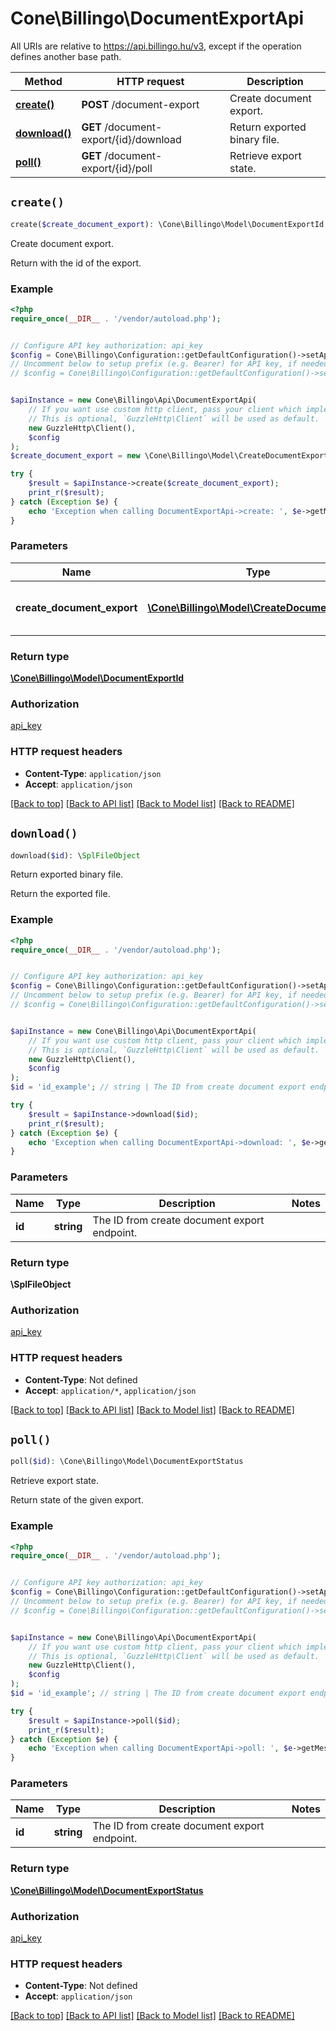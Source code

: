 # Cone\Billingo\DocumentExportApi

All URIs are relative to https://api.billingo.hu/v3, except if the operation defines another base path.

| Method | HTTP request | Description |
| ------------- | ------------- | ------------- |
| [**create()**](DocumentExportApi.md#create) | **POST** /document-export | Create document export. |
| [**download()**](DocumentExportApi.md#download) | **GET** /document-export/{id}/download | Return exported binary file. |
| [**poll()**](DocumentExportApi.md#poll) | **GET** /document-export/{id}/poll | Retrieve export state. |


## `create()`

```php
create($create_document_export): \Cone\Billingo\Model\DocumentExportId
```

Create document export.

Return with the id of the export.

### Example

```php
<?php
require_once(__DIR__ . '/vendor/autoload.php');


// Configure API key authorization: api_key
$config = Cone\Billingo\Configuration::getDefaultConfiguration()->setApiKey('X-API-KEY', 'YOUR_API_KEY');
// Uncomment below to setup prefix (e.g. Bearer) for API key, if needed
// $config = Cone\Billingo\Configuration::getDefaultConfiguration()->setApiKeyPrefix('X-API-KEY', 'Bearer');


$apiInstance = new Cone\Billingo\Api\DocumentExportApi(
    // If you want use custom http client, pass your client which implements `GuzzleHttp\ClientInterface`.
    // This is optional, `GuzzleHttp\Client` will be used as default.
    new GuzzleHttp\Client(),
    $config
);
$create_document_export = new \Cone\Billingo\Model\CreateDocumentExport(); // \Cone\Billingo\Model\CreateDocumentExport | Create document export body.

try {
    $result = $apiInstance->create($create_document_export);
    print_r($result);
} catch (Exception $e) {
    echo 'Exception when calling DocumentExportApi->create: ', $e->getMessage(), PHP_EOL;
}
```

### Parameters

| Name | Type | Description  | Notes |
| ------------- | ------------- | ------------- | ------------- |
| **create_document_export** | [**\Cone\Billingo\Model\CreateDocumentExport**](../Model/CreateDocumentExport.md)| Create document export body. | |

### Return type

[**\Cone\Billingo\Model\DocumentExportId**](../Model/DocumentExportId.md)

### Authorization

[api_key](../../README.md#api_key)

### HTTP request headers

- **Content-Type**: `application/json`
- **Accept**: `application/json`

[[Back to top]](#) [[Back to API list]](../../README.md#endpoints)
[[Back to Model list]](../../README.md#models)
[[Back to README]](../../README.md)

## `download()`

```php
download($id): \SplFileObject
```

Return exported binary file.

Return the exported file.

### Example

```php
<?php
require_once(__DIR__ . '/vendor/autoload.php');


// Configure API key authorization: api_key
$config = Cone\Billingo\Configuration::getDefaultConfiguration()->setApiKey('X-API-KEY', 'YOUR_API_KEY');
// Uncomment below to setup prefix (e.g. Bearer) for API key, if needed
// $config = Cone\Billingo\Configuration::getDefaultConfiguration()->setApiKeyPrefix('X-API-KEY', 'Bearer');


$apiInstance = new Cone\Billingo\Api\DocumentExportApi(
    // If you want use custom http client, pass your client which implements `GuzzleHttp\ClientInterface`.
    // This is optional, `GuzzleHttp\Client` will be used as default.
    new GuzzleHttp\Client(),
    $config
);
$id = 'id_example'; // string | The ID from create document export endpoint.

try {
    $result = $apiInstance->download($id);
    print_r($result);
} catch (Exception $e) {
    echo 'Exception when calling DocumentExportApi->download: ', $e->getMessage(), PHP_EOL;
}
```

### Parameters

| Name | Type | Description  | Notes |
| ------------- | ------------- | ------------- | ------------- |
| **id** | **string**| The ID from create document export endpoint. | |

### Return type

**\SplFileObject**

### Authorization

[api_key](../../README.md#api_key)

### HTTP request headers

- **Content-Type**: Not defined
- **Accept**: `application/*`, `application/json`

[[Back to top]](#) [[Back to API list]](../../README.md#endpoints)
[[Back to Model list]](../../README.md#models)
[[Back to README]](../../README.md)

## `poll()`

```php
poll($id): \Cone\Billingo\Model\DocumentExportStatus
```

Retrieve export state.

Return state of the given export.

### Example

```php
<?php
require_once(__DIR__ . '/vendor/autoload.php');


// Configure API key authorization: api_key
$config = Cone\Billingo\Configuration::getDefaultConfiguration()->setApiKey('X-API-KEY', 'YOUR_API_KEY');
// Uncomment below to setup prefix (e.g. Bearer) for API key, if needed
// $config = Cone\Billingo\Configuration::getDefaultConfiguration()->setApiKeyPrefix('X-API-KEY', 'Bearer');


$apiInstance = new Cone\Billingo\Api\DocumentExportApi(
    // If you want use custom http client, pass your client which implements `GuzzleHttp\ClientInterface`.
    // This is optional, `GuzzleHttp\Client` will be used as default.
    new GuzzleHttp\Client(),
    $config
);
$id = 'id_example'; // string | The ID from create document export endpoint.

try {
    $result = $apiInstance->poll($id);
    print_r($result);
} catch (Exception $e) {
    echo 'Exception when calling DocumentExportApi->poll: ', $e->getMessage(), PHP_EOL;
}
```

### Parameters

| Name | Type | Description  | Notes |
| ------------- | ------------- | ------------- | ------------- |
| **id** | **string**| The ID from create document export endpoint. | |

### Return type

[**\Cone\Billingo\Model\DocumentExportStatus**](../Model/DocumentExportStatus.md)

### Authorization

[api_key](../../README.md#api_key)

### HTTP request headers

- **Content-Type**: Not defined
- **Accept**: `application/json`

[[Back to top]](#) [[Back to API list]](../../README.md#endpoints)
[[Back to Model list]](../../README.md#models)
[[Back to README]](../../README.md)
